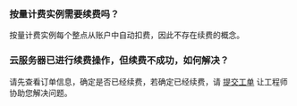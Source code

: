 ### 按量计费实例需要续费吗？

按量计费实例每个整点从账户中自动扣费，因此不存在续费的概念。

### 云服务器已进行续费操作，但续费不成功，如何解决？

请先查看订单信息，确定是否已经续费，若确定已经续费，请 [提交工单](https://console.cloud.tencent.com/workorder/category) 让工程师协助您解决问题。
